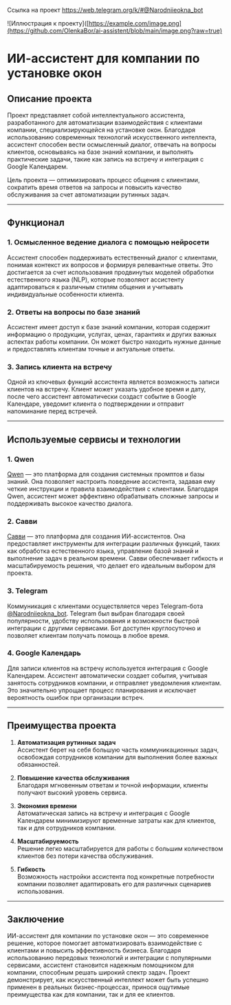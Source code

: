 Ссылка на проект https://web.telegram.org/k/#@Narodniieokna_bot

![Иллюстрация к проекту]([https://example.com/image.png](https://github.com/OlenkaBor/ai-assistent/blob/main/image.png?raw=true)

# ИИ-ассистент для компании по установке окон

## Описание проекта

Проект представляет собой интеллектуального ассистента, разработанного для автоматизации взаимодействия с клиентами компании, специализирующейся на установке окон. Благодаря использованию современных технологий искусственного интеллекта, ассистент способен вести осмысленный диалог, отвечать на вопросы клиентов, основываясь на базе знаний компании, и выполнять практические задачи, такие как запись на встречу и интеграция с Google Календарем.

Цель проекта — оптимизировать процесс общения с клиентами, сократить время ответов на запросы и повысить качество обслуживания за счет автоматизации рутинных задач.

---

## Функционал

### 1. Осмысленное ведение диалога с помощью нейросети
Ассистент способен поддерживать естественный диалог с клиентами, понимая контекст их вопросов и формируя релевантные ответы. Это достигается за счет использования продвинутых моделей обработки естественного языка (NLP), которые позволяют ассистенту адаптироваться к различным стилям общения и учитывать индивидуальные особенности клиента.

### 2. Ответы на вопросы по базе знаний
Ассистент имеет доступ к базе знаний компании, которая содержит информацию о продукции, услугах, ценах, гарантиях и других важных аспектах работы компании. Он может быстро находить нужные данные и предоставлять клиентам точные и актуальные ответы.

### 3. Запись клиента на встречу
Одной из ключевых функций ассистента является возможность записи клиентов на встречу. Клиент может указать удобное время и дату, после чего ассистент автоматически создаст событие в Google Календаре, уведомит клиента о подтверждении и отправит напоминание перед встречей.

---

## Используемые сервисы и технологии

### 1. **Qwen**
[Qwen](https://chat.qwen.ai/) — это платформа для создания системных промптов и базы знаний. Она позволяет настроить поведение ассистента, задавая ему четкие инструкции и правила взаимодействия с клиентами. Благодаря Qwen, ассистент может эффективно обрабатывать сложные запросы и поддерживать высокое качество диалога.

### 2. **Савви**
[Савви](https://suvvy.ai/) — это платформа для создания ИИ-ассистентов. Она предоставляет инструменты для интеграции различных функций, таких как обработка естественного языка, управление базой знаний и выполнение задач в реальном времени. Савви обеспечивает гибкость и масштабируемость решения, что делает его идеальным выбором для проекта.

### 3. **Telegram**
Коммуникация с клиентами осуществляется через Telegram-бота [@Narodniieokna_bot](https://web.telegram.org/k/#@Narodniieokna_bot). Telegram был выбран благодаря своей популярности, удобству использования и возможности быстрой интеграции с другими сервисами. Бот доступен круглосуточно и позволяет клиентам получать помощь в любое время.

### 4. **Google Календарь**
Для записи клиентов на встречу используется интеграция с Google Календарем. Ассистент автоматически создает события, учитывая занятость сотрудников компании, и отправляет уведомления клиентам. Это значительно упрощает процесс планирования и исключает вероятность ошибок при организации встреч.

---

## Преимущества проекта

1. **Автоматизация рутинных задач**  
   Ассистент берет на себя большую часть коммуникационных задач, освобождая сотрудников компании для выполнения более важных обязанностей.

2. **Повышение качества обслуживания**  
   Благодаря мгновенным ответам и точной информации, клиенты получают высокий уровень сервиса.

3. **Экономия времени**  
   Автоматическая запись на встречу и интеграция с Google Календарем минимизируют временные затраты как для клиентов, так и для сотрудников компании.

4. **Масштабируемость**  
   Решение легко масштабируется для работы с большим количеством клиентов без потери качества обслуживания.

5. **Гибкость**  
   Возможность настройки ассистента под конкретные потребности компании позволяет адаптировать его для различных сценариев использования.

---

## Заключение

ИИ-ассистент для компании по установке окон — это современное решение, которое помогает автоматизировать взаимодействие с клиентами и повысить эффективность бизнеса. Благодаря использованию передовых технологий и интеграции с популярными сервисами, ассистент становится надежным помощником для компании, способным решать широкий спектр задач. Проект демонстрирует, как искусственный интеллект может быть успешно применен в реальных бизнес-процессах, принося ощутимые преимущества как для компании, так и для ее клиентов.

